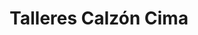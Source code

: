 ---
title: "Talleres Calzón Cima"
url: /oviedo-uvieu/talleres-calzon-cima/
shop: reparación de automóviles
---